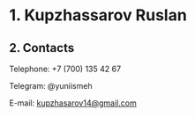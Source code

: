 # 1. Kupzhassarov Ruslan

## 2. Contacts

Telephone: +7 (700) 135 42 67


Telegram: @yuniismeh


E-mail: kupzhasarov14@gmail.com


